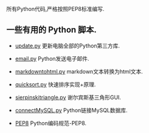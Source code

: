 所有Python代码,严格按照PEP8标准编写.

## 一些有用的 Python 脚本.

- <a href="https://ltoddy.github.io/Python-useful/update/" target="_blank">update.py</a> 更新电脑全部的Python第三方库.

- <a href="https://ltoddy.github.io/Python-useful/email/" target="_blank">email.py</a> Python发送电子邮件.

- <a href="https://ltoddy.github.io/Python-useful/markdowntohtml/" target="_blank">markdowntohtml.py</a> markdown文本转换为html文本.

- <a href="https://ltoddy.github.io/Python-useful/quicksort/" target="_blank">quicksort.py</a> 快速排序实现+原理.

- <a href="https://ltoddy.github.io/Python-useful/sierpinskitriangle/" target="_blank">sierpinskitriangle.py</a> 谢尔宾斯基三角形GUI.

- <a href="https://ltoddy.github.io/Python-useful/connectMySQL/" target="_blank">connectMySQL.py</a> Python链接MySQL数据库.

- <a href="https://ltoddy.github.io/Python-useful/Python编码规范-PEP8/" target="_blank">PEP8</a> Python编码规范-PEP8.